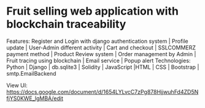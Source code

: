 # Fruit selling web application with blockchain traceability
Features: Register and Login with django authentication system | Profile update | User-Admin different activity | Cart and checkout | SSLCOMMERZ payment method | Product Review system | Order management by  Admin | Fruit tracing using blockchain | Email service | Popup alert
Technologies: Python | Django | db.sqlite3 | Solidity | JavaScript |HTML | CSS | Bootstrap | smtp.EmailBackend

View UI: https://docs.google.com/document/d/1654LYLvcC7zPg878HjjwuhFd4ZD5NfjYS0KWE_lgMBA/edit
